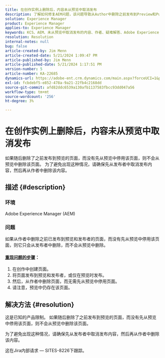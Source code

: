 ```yaml
---
title: 在创作实例上删除后，内容未从预览中取消发布
description: 了解如何修复AEM问题，该问题导致从Author中删除之前发布到Preview和Publisher的页面，而无需先从预览中停用该页面。
solution: Experience Manager
product: Experience Manager
applies-to: Experience Manager
keywords: KCS、AEM、未从预览中取消发布的内容、作者、疑难解答、Adobe Experience Manager
resolution: Resolution
internal-notes: null
bug: false
article-created-by: Jim Menn
article-created-date: 5/21/2024 1:09:47 PM
article-published-by: Jim Menn
article-published-date: 5/21/2024 1:17:51 PM
version-number: 5
article-number: KA-22685
dynamics-url: https://adobe-ent.crm.dynamics.com/main.aspx?forceUCI=1&pagetype=entityrecord&etn=knowledgearticle&id=ad48e763-7317-ef11-9f8a-6045bd006268
exl-id: fcbdebf5-e852-478a-9a21-22fb4c2168dd
source-git-commit: afd82ddc6539a130afb1137583fbcc93dd047a56
workflow-type: tm+mt
source-wordcount: '256'
ht-degree: 3%

---
```


# 在创作实例上删除后，内容未从预览中取消发布


如果随后删除了之前发布到预览的页面，而没有先从预览中停用该页面，则不会从预览中删除该页面。 为了避免出现这种情况，请确保先从发布者中取消发布内容，然后再从作者中删除该内容。

## 描述 {#description}


### 环境

Adobe Experience Manager (AEM)

### 问题

如果从作者中删除之前已发布到预览和发布者的页面，而没有先从预览中停用该页面，则它只会从发布者中删除，而不会从预览中删除。

#### <u>重现问题的步骤</u>：

1. 在创作中创建页面。
2. 将页面发布到预览和发布者，或仅在预览时发布。
3. 然后，从作者中删除页面，而无需先从预览中停用页面。
4. 请注意，预览中仍存在该页面。





## 解决方法 {#resolution}


这是已知的产品限制。 如果随后删除了之前发布到预览的页面，而没有先从预览中停用该页面，则不会从预览中删除该页面。

为了避免出现这种情况，请确保先从发布者中取消发布内容，然后再从作者中删除该内容。

这在Jira内部请求 — SITES-8226下跟踪。
